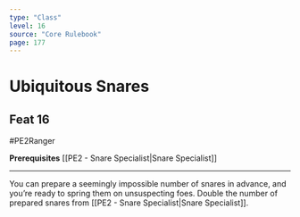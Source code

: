 ```yaml
---
type: "Class"
level: 16
source: "Core Rulebook"
page: 177
---
```

# Ubiquitous Snares
## Feat 16
#PE2Ranger

**Prerequisites** [[PE2 - Snare Specialist|Snare Specialist]]

---
You can prepare a seemingly impossible number of snares in advance, and you’re ready to spring them on unsuspecting foes. Double the number of prepared snares from [[PE2 - Snare Specialist|Snare Specialist]].